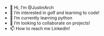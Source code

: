 - 👋 Hi, I’m @JustinArch
- 👀 I’m interested in golf and learning to code!
- 🌱 I’m currently learning python
- 💞️ I’m looking to collaborate on projects!
- 📫 How to reach me LinkedIn!
